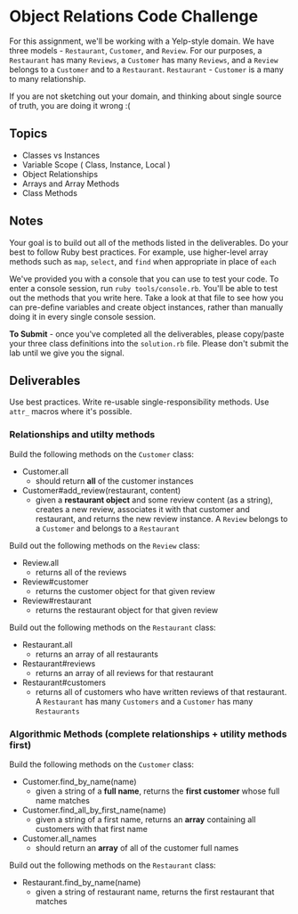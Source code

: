 # Object Relations Code Challenge

For this assignment, we'll be working with a Yelp-style domain. We have three models - `Restaurant`, `Customer`, and `Review`.
For our purposes, a `Restaurant` has many `Reviews`, a `Customer` has many `Reviews`, and a `Review` belongs to a `Customer` and to a `Restaurant`.
`Restaurant` - `Customer` is a many to many relationship.

If you are not sketching out your domain, and thinking about single source of truth,
you are doing it wrong :(

## Topics

* Classes vs Instances
* Variable Scope ( Class, Instance, Local )
* Object Relationships
* Arrays and Array Methods
* Class Methods

## Notes

Your goal is to build out all of the methods listed in the deliverables. Do your best to follow Ruby best practices. For example, use higher-level array methods such as `map`, `select`, and `find` when appropriate in place of `each`

We've provided you with a console that you can use to test your code. To enter a console session, run `ruby tools/console.rb`. You'll be able to test out the methods that you write here. Take a look at that file to see how you can pre-define variables and create object instances, rather than manually doing it in every single console session.

**To Submit** - once you've completed all the deliverables, please copy/paste your three class definitions into the `solution.rb` file. Please don't submit the lab until we give you the signal.

## Deliverables

Use best practices. Write re-usable single-responsibility methods. Use `attr_` macros where it's possible.

### Relationships and utilty methods

Build the following methods on the `Customer` class:

* Customer.all
  * should return **all** of the customer instances
* Customer#add_review(restaurant, content)
  * given a **restaurant object** and some review content (as a string), creates a new review, associates it with that customer and restaurant, and returns the new review instance. A `Review` belongs to a `Customer` and belongs to a `Restaurant`
  
Build out the following methods on the `Review` class:

* Review.all
  * returns all of the reviews
* Review#customer
  * returns the customer object for that given review
* Review#restaurant
  * returns the restaurant object for that given review
  
Build out the following methods on the `Restaurant` class:

* Restaurant.all
  * returns an array of all restaurants
* Restaurant#reviews
  * returns an array of all reviews for that restaurant
* Restaurant#customers
  * returns all of customers who have written reviews of that restaurant. A `Restaurant` has many `Customers` and a `Customer` has many `Restaurants`

### Algorithmic Methods (complete relationships + utility methods first)

Build the following methods on the `Customer` class:

* Customer.find_by_name(name)
  * given a string of a **full name**, returns the **first customer** whose full name matches
* Customer.find_all_by_first_name(name)
  * given a string of a first name, returns an **array** containing all customers with that first name
* Customer.all_names
  * should return an **array** of all of the customer full names

Build out the following methods on the `Restaurant` class:

* Restaurant.find_by_name(name)
  * given a string of restaurant name, returns the first restaurant that matches
